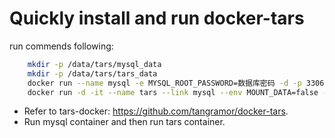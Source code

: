 # Quickly install and run docker-tars

run commends following:

```bash
    mkdir -p /data/tars/mysql_data
    mkdir -p /data/tars/tars_data
    docker run --name mysql -e MYSQL_ROOT_PASSWORD=数据库密码 -d -p 3306:3306 -v /data/tars/mysql_data:/var/lib/mysql mysql:5.6 --innodb_use_native_aio=0
    docker run -d -it --name tars --link mysql --env MOUNT_DATA=false --env DBIP=mysql --env DBPort=3306 --env DBUser=root --env DBPassword=数据库密码 -p 3000:3000 -v /data/tars/tars_data:/data tarscloud/tars:php
```

* Refer to tars-docker: https://github.com/tangramor/docker-tars.
* Run mysql container and then run tars container.